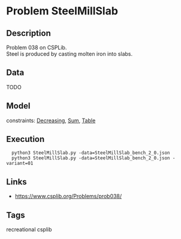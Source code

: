 # Problem SteelMillSlab
## Description
Problem 038 on CSPLib. <br />
Steel is produced by casting molten iron into slabs.

## Data
TODO

## Model
  constraints: [Decreasing](http://pycsp.org/documentation/constraints/Decreasing), [Sum](http://pycsp.org/documentation/constraints/Sum), [Table](http://pycsp.org/documentation/constraints/Table)

## Execution
```
  python3 SteelMillSlab.py -data=SteelMillSlab_bench_2_0.json
  python3 SteelMillSlab.py -data=SteelMillSlab_bench_2_0.json -variant=01
```

## Links
  - https://www.csplib.org/Problems/prob038/

## Tags
recreational csplib
